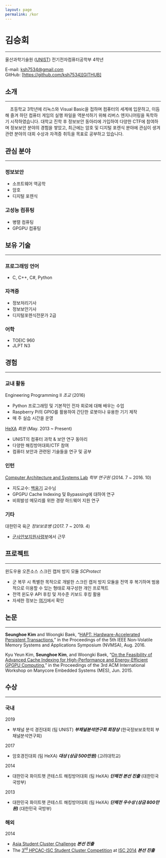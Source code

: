 ```yaml
---
layout: page
permalink: /kor
---
```


# 김승회
----------

울산과학기술원 ([UNIST][UNIST_HOME])
전기전자컴퓨터공학부 4학년

E-mail: [ksh7534@gmail.com](mailto:ksh7534@gmail.com)  
GitHub: [https://github.com/ksh7534][GITHUB]  

## 소개
----------
&nbsp;&nbsp;&nbsp;&nbsp;초등학교 3학년에 리눅스와 Visual Basic을 접하며 컴퓨터의 세계에 입문하고, 이듬해 즐겨 하던 컴퓨터 게임의 실행 파일을 역분석하기 위해 리버스 엔지니어링을 독학하기 시작하였습니다. 대학교 진학 후 정보보안 동아리에 가입하여 다양한 CTF에 참여하며 정보보안 분야의 경험을 쌓았고, 최근에는 암호 및 디지털 포렌식 분야에 관심이 생겨 관련 분야의 대회 수상과 자격증 취득을 목표로 공부하고 있습니다.

## 관심 분야
----------

### 정보보안
- 소프트웨어 역공학
- 암호
- 디지털 포렌식

### 고성능 컴퓨팅
- 병렬 컴퓨팅
- GPGPU 컴퓨팅

## 보유 기술
----------

### 프로그래밍 언어
- C, C++, C#, Python

### 자격증
- 정보처리기사
- 정보보안기사
- 디지털포렌식전문가 2급

### 어학
- TOEIC 960
- JLPT N3

## 경험
----------

### 교내 활동
Engineering Programming II *조교* (2016)
- Python 프로그래밍 및 기본적인 전자 회로에 대해 배우는 수업
- Raspberry Pi의 GPIO를 활용하여 간단한 로봇이나 유용한 기기 제작
- 매 주 실습 시간을 운영

[HeXA][HeXA] *회원* (May. 2013 ~ Present)
- UNIST의 컴퓨터 과학 & 보안 연구 동아리
- 다양한 해킹방어대회/CTF 참여
- 컴퓨터 보안과 관련된 기술들을 연구 및 공부

### 인턴
[Computer Architecture and Systems Lab][CASL] *학부 연구원* (2014. 7 ~ 2016. 10)
- 지도교수: [백웅기][WBAEK] 교수님
- GPGPU Cache Indexing 및 Bypassing에 대하여 연구
- 비휘발성 메모리를 위한 경량 하드웨어 지원 연구

### 기타
대한민국 육군 *정보보호병* (2017. 7 ~ 2019. 4)
- [군사안보지원사령부][DSSC]에서 근무

## 프로젝트
----------

윈도우용 오픈소스 스크린 캡처 방지 모듈 *SCProtect*
- 군 복무 시 특별한 목적으로 개발한 스크린 캡처 방지 모듈을 전역 후 복기하며 범용적으로 이용할 수 있는 형태로 재구성한 개인 프로젝트
- 전역 윈도우 API 후킹 및 저수준 키보드 후킹 활용
- 자세한 정보는 [여기][SCProtect]에서 확인

## 논문
----------

**Seunghoe Kim** and Woongki Baek, “[HAPT: Hardware-Accelerated Persistent Transactions][HAPT],” in the Proceedings of the 5th IEEE Non-Volatile Memory Systems and Applications Symposium (NVMSA), Aug. 2016.

Kyu Yeun Kim, **Seunghoe Kim**, and Woongki Baek, “[On the Feasibility of Advanced Cache Indexing for High-Performance and Energy-Efficient GPGPU Computing][CACHE],” in the Proceedings of the 3rd ACM International Workshop on Manycore Embedded Systems (MES), Jun. 2015.

## 수상
----------

### 국내
2019
- 부채널 분석 경진대회 (팀 UNIST) ***부채널분석연구회 회장상*** (한국정보보호학회 부채널분석연구회)

2017
- 암호경진대회 (팀 HeXA) ***대상 (상금 500만원)*** (고려대학교)

2014
- 대한민국 화이트햇 콘테스트 해킹방어대회 (팀 HeXA) ***단체전 본선 진출*** (대한민국 국방부)

2013
- 대한민국 화이트햇 콘테스트 해킹방어대회 (팀 HeXA) ***단체전 우수상 (상금 800만원)*** (대한민국 국방부)

### 해외
2014
- [Asia Student Cluster Challenge][ASC14_HOME] ***본선 진출***
- The [3<sup>rd</sup> HPCAC-ISC Student Cluster Competition][SCC14_HOME] at [ISC 2014][ISC14_HOME] ***본선 진출***

[UNIST_HOME]:https://www.unist.ac.kr "UNIST Homepage"
[GITHUB]:https://github.com/ksh7534 "GitHub Page"

[HeXA]:https://hexa.pro "HeXA Homepage"
[CASL]:http://casl.unist.ac.kr "CASL Homepage"
[WBAEK]:https://sites.google.com/site/woongkibaek/ "Prof. Woongki Baek's Homepage"
[DSSC]:http://www.dssc.mil.kr/ "DSSC Homepage"

[SCProtect]:https://github.com/ksh7534/SCProtect "SCProtect Github Page"

[HAPT]:https://ieeexplore.ieee.org/document/7547181 "HAPT Paper"
[CACHE]:https://dl.acm.org/citation.cfm?id=2768179 "Advance Cache Indexing Paper"

[ASC14_HOME]:https://www.asc-events.org/ASC14/index14en.php "ASC14 Homepage"
[SCC14_HOME]:https://www.hpcadvisorycouncil.com/events/2014/isc14-student-cluster-competition/ "SCC14 Homepage"
[ISC14_HOME]:http://2014.isc-hpc.com/isc14_ap/ "ISC14 Homepage"
